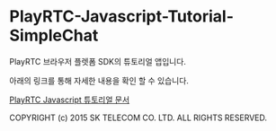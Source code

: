 # PlayRTC-Javascript-Tutorial-SimpleChat
PlayRTC 브라우저 플렛폼 SDK의 튜토리얼 앱입니다.

아래의 링크를 통해 자세한 내용을 확인 할 수 있습니다.

[PlayRTC Javascript 튜토리얼 문서](https://www.playrtc.com/document-v2/javascript-%ED%8A%9C%ED%86%A0%EB%A6%AC%EC%96%BC-%EC%B4%88%EA%B0%84%EB%8B%A8-%EC%98%81%EC%83%81%ED%9A%8C%EC%9D%98-%EC%84%9C%EB%B9%84%EC%8A%A4-%EB%A7%8C%EB%93%A4%EC%96%B4%EB%B3%B4%EA%B8%B0/)

COPYRIGHT (c) 2015 SK TELECOM CO. LTD. ALL RIGHTS RESERVED.
